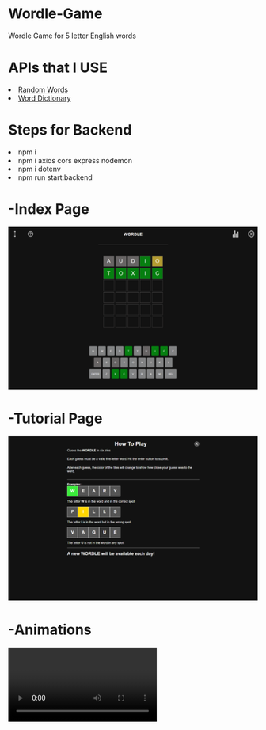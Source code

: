 # Wordle-Game
Wordle Game for 5 letter English words
# APIs that I USE

<li><a href="https://rapidapi.com/sheharyar566/api/random-words5/">Random Words</a></li>
<li><a href="https://rapidapi.com/twinword/api/word-dictionary/">Word Dictionary</a></li>

# Steps for Backend
<li>npm i</li>
<li>npm i axios cors express nodemon</li>
<li>npm i dotenv</li>
<li>npm run start:backend</li>

# -Index Page
<img src="https://github.com/CemBOLAT/Wordle-Game/blob/master/images/index-page.png?raw=true">

# -Tutorial Page

<img src="https://github.com/CemBOLAT/Wordle-Game/blob/master/images/tutorial-page.png?raw=true">

# -Animations

<video src="https://user-images.githubusercontent.com/103999323/169882680-83ff146d-8a68-4cd5-9a17-4bc2af949fca.mp4"></video>

